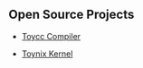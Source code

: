 ## Open Source Projects

* [Toycc Compiler](project/toycc/README)

* [Toynix Kernel](project/toynix/README)
